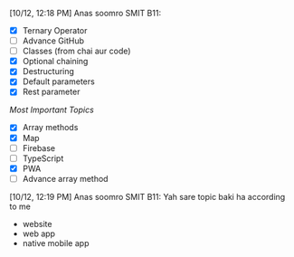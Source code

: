 [10/12, 12:18 PM] Anas soomro SMIT B11: 

- [x] Ternary Operator
- [ ] Advance GitHub
- [ ] Classes (from chai aur code)
- [x] Optional chaining
- [x] Destructuring
- [x] Default parameters
- [x] Rest parameter

*Most Important Topics*

- [x] Array methods
- [x] Map 
- [ ] Firebase
- [ ] TypeScript
- [x] PWA 
- [ ] Advance array method

[10/12, 12:19 PM] Anas soomro SMIT B11: Yah sare topic baki ha according to me

- website
- web app
- native mobile app

